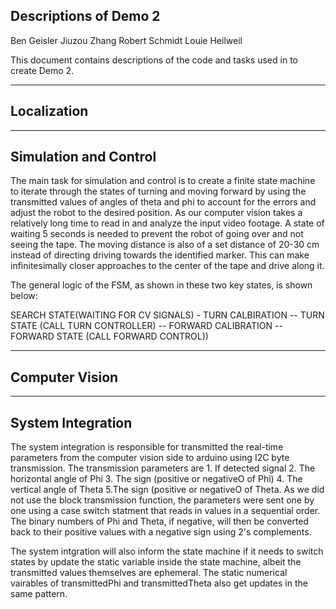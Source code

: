 Descriptions of Demo 2
---------------------------------------------------------------------------------------------------------------

Ben Geisler
Jiuzou Zhang
Robert Schmidt
Louie Heilweil

This document contains descriptions of the code and tasks used in to create Demo 2.

---------------------------------------------------------------------------------------------------------------
Localization
--

---------------------------------------------------------------------------------------------------------------
Simulation and Control
--
The main task for simulation and control is to create a finite state machine to iterate through the states of turning and moving 
forward by using the transmitted values of angles of theta and phi to account for the errors and adjust the robot to the desired
position. As our computer vision takes a relatively long time to read in and analyze the input video footage. A state of waiting 5
seconds is needed to prevent the robot of going over and not seeing the tape. The moving distance is also of a set distance of 20-30
cm instead of directing driving towards the identified marker. This can make infinitesimally closer approaches to the center of the tape and drive along it.

The general logic of the FSM, as shown in these two key states, is shown below:

SEARCH STATE(WAITING FOR CV SIGNALS) - TURN CALBIRATION -- TURN STATE (CALL TURN CONTROLLER) -- FORWARD CALIBRATION -- FORWARD STATE (CALL FORWARD CONTROL))



---------------------------------------------------------------------------------------------------------------
Computer Vision
--

---------------------------------------------------------------------------------------------------------------
System Integration
--
The system integration is responsible for transmitted the real-time parameters from the computer vision side to arduino using I2C byte transmission. The transmission
parameters are 1. If detected signal 2. The horizontal angle of Phi 3. The sign (positive or negativeO of Phi) 4. The vertical angle of Theta 5.The sign (positive or negativeO of Theta. As we did not use the block transmission function, the parameters were sent one by one using a case switch statment that reads in values in a sequential order. The binary numbers of Phi and Theta, if negative, will then be converted back to their positive values with a negative sign using 2's complements.

The system intgration will also inform the state machine if it needs to switch states by update the static variable inside the state machine, albeit the transmitted values themselves are ephemeral. The static numerical vairables of transmittedPhi and transmittedTheta also get updates in the same pattern.
